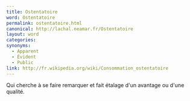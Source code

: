 ```yaml
---
title: Ostentatoire
word: Ostentatoire
permalink: ostentatoire.html
canonical: http://lachal.neamar.fr/Ostentatoire
layout: word
categories:
synonyms:
  - Apparent
  - Évident
  - Public
link: http://fr.wikipedia.org/wiki/Consommation_ostentatoire
---
```


Qui cherche à se faire remarquer et fait étalage d'un avantage ou d'une qualité.

